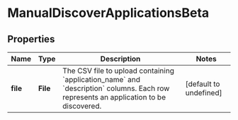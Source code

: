 # ManualDiscoverApplicationsBeta

## Properties

Name | Type | Description | Notes
------------ | ------------- | ------------- | -------------
**file** | **File** | The CSV file to upload containing &#x60;application_name&#x60; and &#x60;description&#x60; columns. Each row represents an application to be discovered. | [default to undefined]

